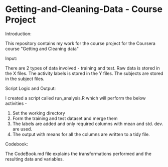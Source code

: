 Getting-and-Cleaning-Data - Course Project
=========================

Introduction:

This repository contains my work for the course project for the Coursera course "Getting and Cleaning data"

Input:

There are 2 types of data involved - training and test. Raw data is stored in the X files. The activity labels is stored in the Y files. The subjects are stored in the subject files.

Script Logic and Output:

I created a script called run_analysis.R which will perform the below activities -
1. Set the working directory
2. Form the training and test dataset and merge them
3. The labels are added and only required columns with mean and std. dev. are used.
4. The output with means for all the columns are written to a tidy file.

Codebook:

The CodeBook.md file explains the transformations performed and the resulting data and variables.
